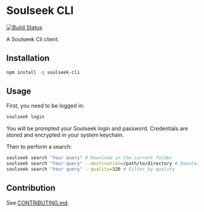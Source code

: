 # Soulseek CLI

[![Build Status](https://travis-ci.org/aeyoll/soulseek-cli.svg?branch=develop)](https://travis-ci.org/aeyoll/soulseek-cli)

A Soulseek Cli client.

Installation
---

```sh
npm install -g soulseek-cli
```

Usage
---

First, you need to be logged in:


```sh
soulseek login
```

You will be prompted your Soulseek login and password. Credentials are stored and encrypted in your system keychain.

Then to perform a search:


```sh
soulseek search "Your query" # Download in the current folder
soulseek search "Your query" --destination=/path/to/directory # Download in a defined folder (relative or absolute)
soulseek search "Your query" --quality=320 # Filter by quality
```

Contribution
---

See [CONTRIBUTING.md](CONTRIBUTING.md).
